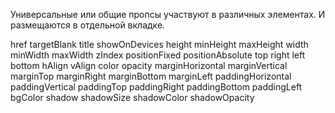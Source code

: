 Универсальные или общие пропсы участвуют в различных элементах. И размещаются в отдельной вкладке.


href
targetBlank
title
showOnDevices
height
minHeight
maxHeight
width
minWidth
maxWidth
zIndex
positionFixed
positionAbsolute
top
right
left
bottom
hAlign
vAlign
сolor
opacity
marginHorizontal
marginVertical
marginTop
marginRight
marginBottom
marginLeft
paddingHorizontal
paddingVertical
paddingTop
paddingRight
paddingBottom
paddingLeft
bgColor
shadow
shadowSize
shadowColor
shadowOpacity